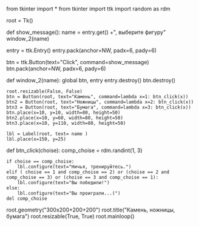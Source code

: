 from tkinter import *
from tkinter import ttk
import random as rdm

root = Tk()

def show_message():
    name = entry.get() +", выберите фигуру"
    window_2(name)

entry = ttk.Entry()
entry.pack(anchor=NW, padx=6, pady=6)

btn = ttk.Button(text="Click", command=show_message)
btn.pack(anchor=NW, padx=6, pady=6)

def window_2(name):
    global btn, entry
    entry.destroy()
    btn.destroy()

    root.resizable(False, False)
    btn = Button(root, text="Камень", command=lambda x=1: btn_click(x))
    btn2 = Button(root, text="Ножницы", command=lambda x=2: btn_click(x))
    btn3 = Button(root, text="Бумага", command=lambda x=3: btn_click(x))
    btn.place(x=10, y=10, width=80, height=50)
    btn2.place(x=10, y=60, width=80, height=50)
    btn3.place(x=10, y=110, width=80, height=50)

    lbl = Label(root, text= name )
    lbl.place(x=150, y=25)
    
def btn_click(choise):
    comp_choise = rdm.randint(1, 3)

    if choise == comp_choise:
        lbl.configure(text="Ничья, тренируйтесь.")
    elif ( choise == 1 and comp_choise == 2) or (choise == 2 and comp_choise == 3) or (choise == 3 and comp_choise == 1):
        lbl.configure(text="Вы победили!")
    else:
        lbl.configure(text="Вы проиграли...(")
    del comp_choise

root.geometry("300x200+200+200")
root.title("Камень, ножницы, бумага")
root.resizable(True, True)
root.mainloop()
